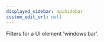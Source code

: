 ```yaml
---
displayed_sidebar: apiSidebar
custom_edit_url: null
---
```


Filters for a UI element 'windows bar'.

